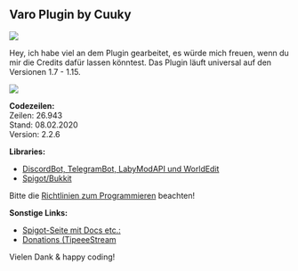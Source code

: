 ## Varo Plugin by Cuuky 
<img src="https://i.imgur.com/AnIMIbN.png">


Hey, ich habe viel an dem Plugin gearbeitet, es würde mich freuen, wenn du mir die Credits dafür lassen könntest.
Das Plugin läuft universal auf den Versionen 1.7 - 1.15.</br>

<img src="https://bstats.org/signatures/bukkit/Varo.svg">

**Codezeilen:**</br>
Zeilen: 26.943</br>
Stand: 08.02.2020</br>
Version: 2.2.6</br>

**Libraries:**</br>
- <a href='https://www.mediafire.com/file/5p7c1e706szh64i/VaroPlugin.rar/file'>DiscordBot, TelegramBot, LabyModAPI und WorldEdit</a>
- <a href='https://getbukkit.org/download/spigot'>Spigot/Bukkit</a>

Bitte die <a href='https://github.com/CuukyOfficial/VaroPlugin/blob/master/CONTRIBUTING.md'>Richtlinien zum Programmieren</a> beachten!

**Sonstige Links:**
- <a href='https://www.spigotmc.org/resources/71075/'>Spigot-Seite mit Docs etc.:</a>
- <a href='https://www.tipeeestream.com/cuuky/donation'>Donations (TipeeeStream</a>

Vielen Dank & happy coding!

